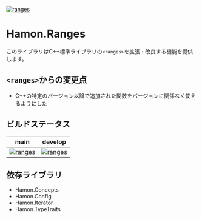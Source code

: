 ﻿[![ranges](https://github.com/shibainuudon/HamonCore/actions/workflows/ranges.yml/badge.svg)](https://github.com/shibainuudon/HamonCore/actions/workflows/ranges.yml)
# Hamon.Ranges
このライブラリはC++標準ライブラリの`<ranges>`を拡張・改良する機能を提供します。

## `<ranges>`からの変更点

* C++の特定のバージョン以降で追加された関数をバージョンに関係なく使えるようにした

## ビルドステータス
| main | develop |
| ---- | ------- |
|[![ranges](https://github.com/shibainuudon/HamonCore/actions/workflows/ranges.yml/badge.svg?branch=main)](https://github.com/shibainuudon/HamonCore/actions/workflows/ranges.yml)|[![ranges](https://github.com/shibainuudon/HamonCore/actions/workflows/ranges.yml/badge.svg?branch=develop)](https://github.com/shibainuudon/HamonCore/actions/workflows/ranges.yml)|

## 依存ライブラリ
* Hamon.Concepts
* Hamon.Config
* Hamon.Iterator
* Hamon.TypeTraits
